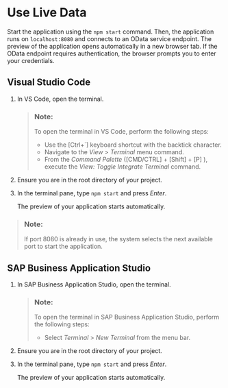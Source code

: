 <!-- loio497aee2de4584822a7e936310b704743 -->

# Use Live Data

Start the application using the `npm start` command. Then, the application runs on `localhost:8080` and connects to an OData service endpoint. The preview of the application opens automatically in a new browser tab. If the OData endpoint requires authentication, the browser prompts you to enter your credentials.



<a name="loio497aee2de4584822a7e936310b704743__section_axy_wg5_t4b"/>

## Visual Studio Code

1.  In VS Code, open the terminal.

    > ### Note:  
    > To open the terminal in VS Code, perform the following steps:
    > 
    > -   Use the [Ctrl+\`\] keyboard shortcut with the backtick character.
    > -   Navigate to the *View* \> *Terminal* menu command.
    > -   From the *Command Palette* \([CMD/CTRL\] + [Shift\] + [P\] \), execute the *View: Toggle Integrate Terminal* command.

2.  Ensure you are in the root directory of your project.
3.  In the terminal pane, type `npm start` and press *Enter*.

    The preview of your application starts automatically.


> ### Note:  
> If port 8080 is already in use, the system selects the next available port to start the application.



<a name="loio497aee2de4584822a7e936310b704743__section_vyt_zg5_t4b"/>

## SAP Business Application Studio

1.  In SAP Business Application Studio, open the terminal.

    > ### Note:  
    > To open the terminal in SAP Business Application Studio, perform the following steps:
    > 
    > -   Select *Terminal* \> *New Terminal* from the menu bar.

2.  Ensure you are in the root directory of your project.
3.  In the terminal pane, type `npm start` and press *Enter*.

    The preview of your application starts automatically.


